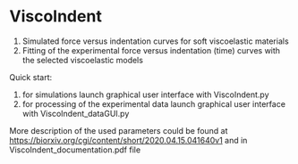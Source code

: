# ViscoIndent
1) Simulated force versus indentation curves for soft viscoelastic materials
2) Fitting of the experimental force versus indentation (time) curves with the selected viscoelastic models

Quick start:
1) for simulations launch graphical user interface with ViscoIndent.py
2) for processing of the experimental data launch graphical user interface with ViscoIndent_dataGUI.py

More description of the used parameters could be found at https://biorxiv.org/cgi/content/short/2020.04.15.041640v1
and in ViscoIndent_documentation.pdf file
